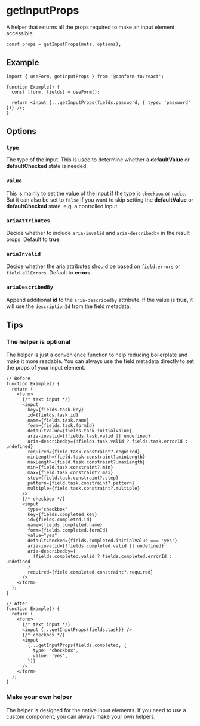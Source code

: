 # getInputProps

A helper that returns all the props required to make an input element accessible.

```tsx
const props = getInputProps(meta, options);
```

## Example

```tsx
import { useForm, getInputProps } from '@conform-to/react';

function Example() {
  const [form, fields] = useForm();

  return <input {...getInputProps(fields.password, { type: 'password' })} />;
}
```

## Options

### `type`

The type of the input. This is used to determine whether a **defaultValue** or **defaultChecked** state is needed.

### `value`

This is mainly to set the value of the input if the type is `checkbox` or `radio`. But it can also be set to `false` if you want to skip setting the **defaultValue** or **defaultChecked** state, e.g. a controlled input.

### `ariaAttributes`

Decide whether to include `aria-invalid` and `aria-describedby` in the result props. Default to **true**.

### `ariaInvalid`

Decide whether the aria attributes should be based on `field.errors` or `field.allErrors`. Default to **errors**.

### `ariaDescribedBy`

Append additional **id** to the `aria-describedby` attribute. If the value is **true**, it will use the `descriptionId` from the field metadata.

## Tips

### The helper is optional

The helper is just a convenience function to help reducing boilerplate and make it more readable. You can always use the field metadata directly to set the props of your input element.

```tsx
// Before
function Example() {
  return (
    <form>
      {/* text input */}
      <input
        key={fields.task.key}
        id={fields.task.id}
        name={fields.task.name}
        form={fields.task.formId}
        defaultValue={fields.task.initialValue}
        aria-invalid={!fields.task.valid || undefined}
        aria-describedby={!fields.task.valid ? fields.task.errorId : undefined}
        required={field.task.constraint?.required}
        minLength={field.task.constraint?.minLength}
        maxLength={field.task.constraint?.maxLength}
        min={field.task.constraint?.min}
        max={field.task.constraint?.max}
        step={field.task.constraint?.step}
        pattern={field.task.constraint?.pattern}
        multiple={field.task.constraint?.multiple}
      />
      {/* checkbox */}
      <input
        type="checkbox"
        key={fields.completed.key}
        id={fields.completed.id}
        name={fields.completed.name}
        form={fields.completed.formId}
        value="yes"
        defaultChecked={fields.completed.initialValue === 'yes'}
        aria-invalid={!fields.completed.valid || undefined}
        aria-describedby={
          !fields.completed.valid ? fields.completed.errorId : undefined
        }
        required={field.completed.constraint?.required}
      />
    </form>
  );
}

// After
function Example() {
  return (
    <form>
      {/* text input */}
      <input {...getInputProps(fields.task)} />
      {/* checkbox */}
      <input
        {...getInputProps(fields.completed, {
          type: 'checkbox',
          value: 'yes',
        })}
      />
    </form>
  );
}
```

### Make your own helper

The helper is designed for the native input elements. If you need to use a custom component, you can always make your own helpers.
